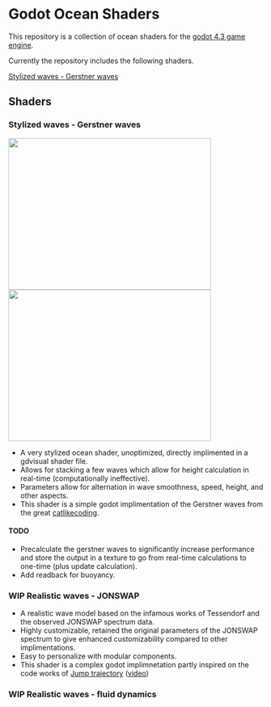 # Godot Ocean Shaders

This repository is a collection of ocean shaders for the [godot 4.3 game engine](https://godotengine.org/).

Currently the repository includes the following shaders.

[Stylized waves - Gerstner waves](https://github.com/gersondekleuver/godot_ocean_shaders/tree/main/godot-ocean-shader-collection-4.3/stylized_wave)

## Shaders

### Stylized waves - Gerstner waves

<img src="https://github.com/user-attachments/assets/049ffac4-ce0c-4cbe-a574-7823a6304130" width="400" height="300" /> <img src="https://github.com/user-attachments/assets/d091bd8a-e8db-4e47-9bce-35ad31dd36cb" width="400" height="300" />

* A very stylized ocean shader, unoptimized, directly implimented in a gdvisual shader file.
* Allows for stacking a few waves which allow for height calculation in real-time (computationally ineffective).
* Parameters allow for alternation in wave smoothness, speed, height, and other aspects.
* This shader is a simple godot implimentation of the Gerstner waves from the great [catlikecoding](https://catlikecoding.com/unity/tutorials/flow/waves/).

#### TODO
* Precalculate the gerstner waves to significantly increase performance and store the output in a texture to go from real-time calculations to one-time (plus update calculation).
* Add readback for buoyancy.

### WIP Realistic waves - JONSWAP

* A realistic wave model based on the infamous works of Tessendorf and the observed JONSWAP spectrum data.
* Highly customizable, retained the original parameters of the JONSWAP spectrum to give enhanced customizability compared to other implimentations.
* Easy to personalize with modular components.
* This shader is a complex godot implimnetation partly inspired on the code works of [Jump trajectory](https://github.com/gasgiant/FFT-Ocean) ([video](https://www.youtube.com/watch?v=kGEqaX4Y4bQ))

### WIP Realistic waves - fluid dynamics
